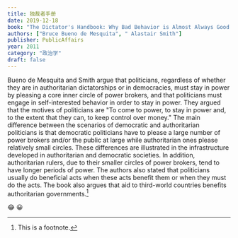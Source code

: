 ```yaml
---
title: 独裁者手册
date: 2019-12-18
book: "The Dictator's Handbook: Why Bad Behavior is Almost Always Good Politics"
authors: ["Bruce Bueno de Mesquita", " Alastair Smith"]
publisher: PublicAffairs
year: 2011
category: "政治学"
draft: false
---
```




Bueno de Mesquita and Smith argue that politicians, regardless of whether they are in authoritarian dictatorships or in democracies, must stay in power by pleasing a core inner circle of power brokers, and that politicians must engage in self-interested behavior in order to stay in power. They argued that the motives of politicians are "To come to power, to stay in power and, to the extent that they can, to keep control over money." The main difference between the scenarios of democratic and authoritarian politicians is that democratic politicians have to please a large number of power brokers and/or the public at large while authoritarian ones please relatively small circles. These differences are illustrated in the infrastructure developed in authoritarian and democratic societies. In addition, authoritarian rulers, due to their smaller circles of power brokers, tend to have longer periods of power. The authors also stated that politicians usually do beneficial acts when these acts benefit them or when they must do the acts. The book also argues that aid to third-world countries benefits authoritarian governments.[^1]

:joy: 😀

[^1]: This is a footnote.
